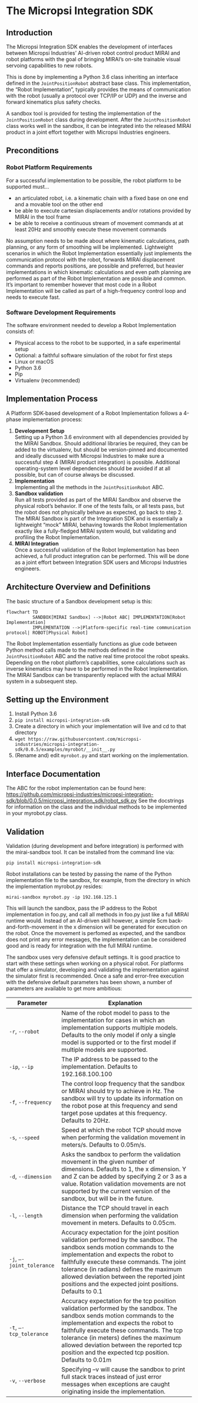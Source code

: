 # The Micropsi Integration SDK

## Introduction

The Micropsi Integration SDK enables the development of interfaces between Micropsi Industries’ AI-driven robot control product MIRAI and robot platforms with the goal of bringing MIRAI’s on-site trainable visual servoing capabilities to new robots.

This is done by implementing a Python 3.6 class inheriting an interface defined in the `JointPositionRobot` abstract base class. This implementation, the “Robot Implementation”, typically provides the means of communication with the robot (usually a protocol over TCP/IP or UDP) and the inverse and forward kinematics plus safety checks.

A sandbox tool is provided for testing the implementation of the `JointPositionRobot` class during development. After the `JointPositionRobot` class works well in the sandbox, it can be integrated into the released MIRAI product in a joint effort together with Micropsi Industries engineers.

## Preconditions

### Robot Platform Requirements

For a successful implementation to be possible, the robot platform to be supported must…

* an articulated robot, i.e. a kinematic chain with a fixed base on one end and a movable tool on the other end
* be able to execute cartesian displacements and/or rotations provided by MIRAI in the tool frame
* be able to receive a continuous stream of movement commands at at least 20Hz and smoothly execute these movement commands

No assumption needs to be made about where kinematic calculations, path planning, or any form of smoothing will be implemented. Lightweight scenarios in which the Robot Implementation essentially just implements the communication protocol with the robot, forwards MIRAI displacement commands and reports positions, are possible and preferred, but heavier implementations in which kinematic calculations and even path planning are performed as part of the Robot Implementation are possible and common. It’s important to remember however that most code in a Robot Implementation will be called as part of a high-frequency control loop and needs to execute fast.

### Software Development Requirements

The software environment needed to develop a Robot Implementation consists of:
* Physical access to the robot to be supported, in a safe experimental setup
* Optional: a faithful software simulation of the robot for first steps
* Linux or macOS
* Python 3.6
* Pip
* Virtualenv (recommended)

## Implementation Process

A Platform SDK-based development of a Robot Implementation follows a 4-phase implementation process:

1. **Development Setup**<br>
Setting up a Python 3.6 environment with all dependencies provided by the MIRAI Sandbox. Should additional libraries be required, they can be added to the virtualenv, but should be version-pinned and documented and ideally discussed with Micropsi Industries to make sure a successful step 4 (MIRAI product integration) is possible. Additional operating-system level dependencies should be avoided if at all possible, but can of course always be discussed.
2. **Implementation**<br>
Implementing all the methods in the `JointPositionRobot` ABC.
3. **Sandbox validation**<br>
Run all tests provided as part of the MIRAI Sandbox and observe the physical robot’s behavior. If one of the tests fails, or all tests pass, but the robot does not physically behave as expected, go back to step 2. The MIRAI Sandbox is part of the Integration SDK and is essentially a lightweight “mock” MIRAI, behaving towards the Robot Implementation exactly like a fully-fledged MIRAI system would, but validating and profiling the Robot Implementation.
4. **MIRAI Integration**<br>
Once a successful validation of the Robot Implementation has been achieved, a full product integration can be performed. This will be done as a joint effort between Integration SDK users and Micropsi Industries engineers.

## Architecture Overview and Definitions

The basic structure of a Sandbox development setup is this:

```mermaid
flowchart TD
          SANDBOX[MIRAI Sandbox] -->|Robot ABC| IMPLEMENTATION[Robot Implementation]
          IMPLEMENTATION -->|Platform-specific real-time communication protocol| ROBOT[Physical Robot]
```
The Robot Implementation essentially functions as glue code between Python method calls made to the methods defined in the `JointPositionRobot` ABC and the native real time protocol the robot speaks. Depending on the robot platform’s capabilities, some calculations such as inverse kinematics may have to be performed in the Robot Implementation. The MIRAI Sandbox can be transparently replaced with the actual MIRAI system in a subsequent step.

## Setting up the Environment

1. Install Python 3.6
2. `pip install micropsi-integration-sdk`
3. Create a directory in which your implementation will live and cd to that directory
4. `wget https://raw.githubusercontent.com/micropsi-industries/micropsi-integration-sdk/0.0.5/examples/myrobot/__init__.py`
5. (Rename and) edit `myrobot.py` and start working on the implementation.

## Interface Documentation

The ABC for the robot implementation can be found here: https://github.com/micropsi-industries/micropsi-integration-sdk/blob/0.0.5/micropsi_integration_sdk/robot_sdk.py See the docstrings for information on the class and the individual methods to be implemented in your myrobot.py class.

## Validation

Validation (during development and before integration) is performed with the mirai-sandbox tool. It can be installed from the command line via:
```
pip install micropsi-integration-sdk
```
Robot installations can be tested by passing the name of the Python implementation file to the sandbox, for example, from the directory in which the implementation myrobot.py resides:
```
mirai-sandbox myrobot.py -ip 192.168.125.1
```
This will launch the sandbox, pass the IP address to the Robot implementation in foo.py, and call all methods in foo.py just like a full MIRAI runtime would. Instead of an AI-driven skill however, a simple 5cm back-and-forth-movement in the x dimension will be generated for execution on the robot. Once the movement is perfomed as expected, and the sandbox does not print any error messages, the implementation can be considered good and is ready for integration with the full MIRAI runtime.

The sandbox uses very defensive default settings. It is good practice to start with these settings when working on a physical robot. For platforms that offer a simulator, developing and validating the implementation against the simulator first is recommended. Once a safe and error-free execution with the defensive default parameters has been shown, a number of parameters are available to get more ambitious:

|Parameter|Explanation|
|---|---|
| `-r`, `--robot` | Name of the robot model to pass to the implementation for cases in which an implementation supports multiple models. Defaults to the only model if only a single model is supported or to the first model if multiple models are supported.|
| `-ip`, `--ip` | The IP address to be passed to the implementation. Defaults to 192.168.100.100 |
| `-f`, `--frequency`  | The control loop frequency that the sandbox or MIRAI should try to achieve in Hz. The sandbox will try to update its information on the robot pose at this frequency and send target pose updates at this frequency. Defaults to 20Hz.|
| `-s`, `--speed`  | Speed at which the robot TCP should move when performing the validation movement in meters/s. Defaults to 0.05m/s.|
| `-d`, `--dimension` | Asks the sandbox to perform the validation movement in the given number of dimensions. Defaults to 1, the x dimension. Y and Z can be added by specifying 2 or 3 as a value. Rotation validation movements are not supported by the current version of the sandbox, but will be in the future.|
| `-l`, `--length` | Distance the TCP should travel in each dimension when performing the validation movement in meters. Defaults to 0.05cm.|
| `-j`, `–-joint_tolerance` | Accuracy expectation for the joint position validation performed by the sandbox. The sandbox sends motion commands to the implementation and expects the robot to faithfully execute these commands. The joint tolerance (in radians) defines the maximum allowed deviation between the reported joint positions and the expected joint positions. Defaults to 0.1|
| `-t`, `–-tcp_tolerance` | Accuracy expectation for the tcp position validation performed by the sandbox. The sandbox sends motion commands to the implementation and expects the robot to faithfully execute these commands. The tcp tolerance (in meters) defines the maximum allowed deviation between the reported tcp position and the expected tcp position. Defaults to 0.01m|
| `-v`, `--verbose` | Specifying –v will cause the sandbox to print full stack traces instead of just error messages when exceptions are caught originating inside the implementation.|


